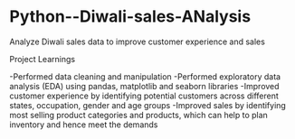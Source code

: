 # Python--Diwali-sales-ANalysis
Analyze Diwali sales data to improve customer experience and sales

Project Learnings

-Performed data cleaning and manipulation
-Performed exploratory data analysis (EDA) using pandas, matplotlib and seaborn libraries
-Improved customer experience by identifying potential customers across different states, occupation, gender and age groups
-Improved sales by identifying most selling product categories and products, which can help to plan inventory and hence meet the demands
